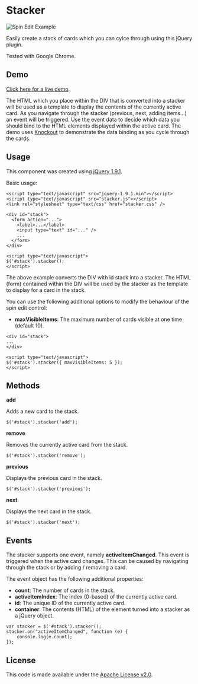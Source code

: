 # Stacker

![Spin Edit Example](http://geersch.github.io/stacker/images/example.png)

Easily create a stack of cards which you can cylce through using this jQuery plugin.

Tested with Google Chrome.

## Demo

[Click here for a live demo](https://geersch.github.io/stacker/demo.html).

The HTML which you place within the DIV that is converted into a stacker will be used as a template to display the contents of the currently active card.
As you navigate through the stacker (previous, next, adding items...) an event will be triggered. Use the event data to decide which data you should bind to the HTML elements displayed within the active card.
The demo uses [Knockout](http://www.knockoutjs.com) to demonstrate the data binding as you cycle through the cards.

## Usage

This component was created using [jQuery 1.9.1](http://code.jquery.com/jquery-1.9.1.min.js).

Basic usage:

```
<script type="text/javascript" src="jquery-1.9.1.min"></script>
<script type="text/javascript" src="stacker.js"></script>
<link rel="stylesheet" type="text/css" href="stacker.css" />

<div id="stack">
  <form action="...">
    <label>...</label>
    <input type="text" id="..." />
    ...
  </form>
</div>

<script type="text/javascript">
$('#stack').stacker();
</script>
```

The above example converts the DIV with id stack into a stacker. The HTML (form) contained within the DIV will be used by the stacker as the template to display for a card in the stack.

You can use the following additional options to modify the behaviour of the spin edit control:

- **maxVisibleItems**: The maximum number of cards visible at one time (default 10).

```
<div id="stack">
...
</div>

<script type="text/javascript">
$('#stack').stacker({ maxVisibleItems: 5 });
</script>
```

## Methods

**add**

Adds a new card to the stack.

```
$('#stack').stacker('add');
```

**remove**

Removes the currently active card from the stack.

```
$('#stack').stacker('remove');
```

**previous**

Displays the previous card in the stack.

```
$('#stack').stacker('previous');
```

**next**

Displays the next card in the stack.

```
$('#stack').stacker('next');
```

## Events

The stacker supports one event, namely **activeItemChanged**. This event is triggered when the active card changes.
This can be caused by navigating through the stack or by adding / removing a card.

The event object has the following additional properties:

- **count**: The number of cards in the stack.
- **activeItemIndex**: The index (0-based) of the currently active card.
- **id**: The unique ID of the currently active card.
- **container**: The contents (HTML) of the element turned into a stacker as a jQuery object.

```
var stacker = $('#stack').stacker();
stacker.on("activeItemChanged", function (e) {
    console.log(e.count);
});
```

## License

This code is made available under the [Apache License v2.0](http://www.apache.org/licenses/LICENSE-2.0).
